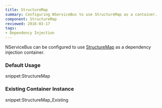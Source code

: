 ```yaml
---
title: StructureMap
summary: Configuring NServiceBus to use StructureMap as a container.
component: StructureMap
reviewed: 2016-03-17
tags:
- Dependency Injection
---
```



NServiceBus can be configured to use [StructureMap](https://structuremap.github.io/) as a dependency injection container.


### Default Usage

snippet:StructureMap


### Existing Container Instance

snippet:StructureMap_Existing